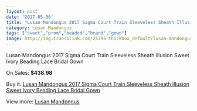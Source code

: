 ```yaml
---
layout: post
date: '2017-05-06'
title: "Lusan Mandongus 2017 Sigma Court Train Sleeveless Sheath Illusion Sweet Ivory Beading Lace Bridal Gown"
category: Lusan Mandongus
tags: ["sweet","prom","beaded","brand","gown"]
image: http://img.transblink.com/25795-thickbox_default/lusan-mandongus-2017-sigma-court-train-sleeveless-sheath-illusion-sweet-ivory-beading-lace-bridal-gown.jpg
---
```

Lusan Mandongus 2017 Sigma Court Train Sleeveless Sheath Illusion Sweet Ivory Beading Lace Bridal Gown

On Sales: **$438.98**
<a href="https://www.transblink.com/en/lusan-mandongus/8136-lusan-mandongus-2017-sigma-court-train-sleeveless-sheath-illusion-sweet-ivory-beading-lace-bridal-gown.html"><amp-img layout="responsive" width="600" height="600" src="//img.transblink.com/25795-thickbox_default/lusan-mandongus-2017-sigma-court-train-sleeveless-sheath-illusion-sweet-ivory-beading-lace-bridal-gown.jpg" alt="Lusan Mandongus 2017 Sigma Court Train Sleeveless Sheath Illusion Sweet Ivory Beading Lace Bridal Gown 0" /></a>
<a href="https://www.transblink.com/en/lusan-mandongus/8136-lusan-mandongus-2017-sigma-court-train-sleeveless-sheath-illusion-sweet-ivory-beading-lace-bridal-gown.html"><amp-img layout="responsive" width="600" height="600" src="//img.transblink.com/25798-thickbox_default/lusan-mandongus-2017-sigma-court-train-sleeveless-sheath-illusion-sweet-ivory-beading-lace-bridal-gown.jpg" alt="Lusan Mandongus 2017 Sigma Court Train Sleeveless Sheath Illusion Sweet Ivory Beading Lace Bridal Gown 1" /></a>
<a href="https://www.transblink.com/en/lusan-mandongus/8136-lusan-mandongus-2017-sigma-court-train-sleeveless-sheath-illusion-sweet-ivory-beading-lace-bridal-gown.html"><amp-img layout="responsive" width="600" height="600" src="//img.transblink.com/25797-thickbox_default/lusan-mandongus-2017-sigma-court-train-sleeveless-sheath-illusion-sweet-ivory-beading-lace-bridal-gown.jpg" alt="Lusan Mandongus 2017 Sigma Court Train Sleeveless Sheath Illusion Sweet Ivory Beading Lace Bridal Gown 2" /></a>
<a href="https://www.transblink.com/en/lusan-mandongus/8136-lusan-mandongus-2017-sigma-court-train-sleeveless-sheath-illusion-sweet-ivory-beading-lace-bridal-gown.html"><amp-img layout="responsive" width="600" height="600" src="//img.transblink.com/25796-thickbox_default/lusan-mandongus-2017-sigma-court-train-sleeveless-sheath-illusion-sweet-ivory-beading-lace-bridal-gown.jpg" alt="Lusan Mandongus 2017 Sigma Court Train Sleeveless Sheath Illusion Sweet Ivory Beading Lace Bridal Gown 3" /></a>

Buy it: [Lusan Mandongus 2017 Sigma Court Train Sleeveless Sheath Illusion Sweet Ivory Beading Lace Bridal Gown](https://www.transblink.com/en/lusan-mandongus/8136-lusan-mandongus-2017-sigma-court-train-sleeveless-sheath-illusion-sweet-ivory-beading-lace-bridal-gown.html "Lusan Mandongus 2017 Sigma Court Train Sleeveless Sheath Illusion Sweet Ivory Beading Lace Bridal Gown")

View more: [Lusan Mandongus](https://www.transblink.com/en/69-lusan-mandongus "Lusan Mandongus")